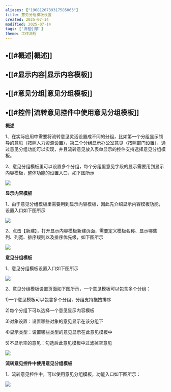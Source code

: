 ```yaml
---
aliases: ["1968126739317585063"]
title: 意见分组模板设置
created: 2025-07-14
modified: 2025-07-14
tags: ['流程引擎']
theme: 工作流程
---
```


## •[[#概述|概述]]

## •[[#显示内容|显示内容模板]]

## •[[#意见分组|意见分组模板]]

## •[[#控件|流转意见控件中使用意见分组模板]]

**概述**

1、在实际应用中需要将流转意见灵活设置成不同的分组，比如第一个分组显示领导的意见（按照人力资源设置），第二个分组显示办公室意见（按照部门设置），通过意见分组功能可以实现，并且流转意见放入表单显示的控件支持选择意见分组模板。

2、意见分组模板里可以设置多个分组，每个分组里意见字段的显示需要用到显示内容模板，整体功能的设置入口，如下图所示

![](ef4f9de7c6872b4bbfd4b7acd3189f72.jpg)

**显示内容模板**

1、由于意见分组模板里需要用到显示内容模板，因此先介绍显示内容模板功能，设置入口如下图所示

![](3b31dceecfc56ee9c9bfc729714f1b3d.jpg)

2、点击【新建】，打开显示内容模板新建页面，需要定义模板名称、显示哪些列、列宽、排序规则以及排序优先级，如下图所示

![](ee12af1cef94283c33b18a5b01bc8962.jpg)

**意见分组模板**

1、意见分组模板设置入口如下图所示

![](67d04d561cf23b1120ab4bcfaba19a2a.jpg)

2、意见分组模板设置页面如下图所示，一个意见模板可以包含多个分组：

1)一个意见模板可以包含多个分组，分组支持拖拽排序

2)每个分组下可以选择一个意见显示内容模板

3)对象设置：设置哪些对象的意见显示在该分组下

4)显示类型：设置哪些类型的意见显示在此意见模板中

5)不显示空的意见：勾选后此意见模板中过滤掉空意见

![](9b133788fa9670ed3c9a507bcde59643.jpg)

**流转意见控件中使用意见分组模板**

1、流转意见控件中，可以使用意见分组模板，功能入口如下图所示：

![](716504822e72e85de8078b69f9924004.jpg)